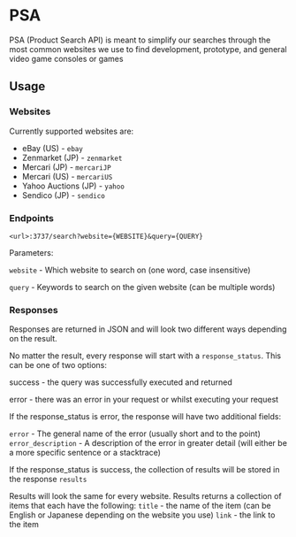 # PSA

PSA (Product Search API) is meant to simplify our searches through the most common websites we use to find development, prototype, and general video game consoles or games

## Usage

### Websites

Currently supported websites are:
- eBay (US) - `ebay`
- Zenmarket (JP) - `zenmarket`
- Mercari (JP) - `mercariJP`
- Mercari (US) - `mercariUS`
- Yahoo Auctions (JP) - `yahoo`
- Sendico (JP) - `sendico`

### Endpoints

```
<url>:3737/search?website={WEBSITE}&query={QUERY}
```

Parameters:

`website` - Which website to search on (one word, case insensitive)

`query` - Keywords to search on the given website (can be multiple words)


### Responses

Responses are returned in JSON and will look two different ways depending on the result.

No matter the result, every response will start with a `response_status`. This can be one of two options:

success - the query was successfully executed and returned

error - there was an error in your request or whilst executing your request

If the response_status is error, the response will have two additional fields:

`error` - The general name of the error (usually short and to the point)
`error_description` - A description of the error in greater detail (will either be a more specific sentence or a stacktrace)

If the response_status is success, the collection of results will be stored in the response `results`

Results will look the same for every website. Results returns a collection of items that each have the following:
`title` - the name of the item (can be English or Japanese depending on the website you use)
`link` - the link to the item
